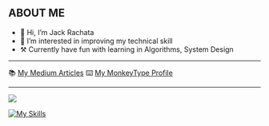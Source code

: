 ## ABOUT ME
- 👋 Hi, I’m Jack Rachata
- 👀 I’m interested in improving my technical skill
- ⚒️ Currently have fun with learning in Algorithms, System Design

---

📚 [My Medium Articles](https://medium.com/@rachata.ptnn)
⌨️ [My MonkeyType Profile](https://monkeytype.com/profile/rachata-ptnn) 

---

![](https://leetcard.jacoblin.cool/rachata-ptnn?ext=heatmap)

[![My Skills](https://skillicons.dev/icons?i=go,gcp,github,ubuntu,mongodb,mysql,redis)](https://skillicons.dev)
